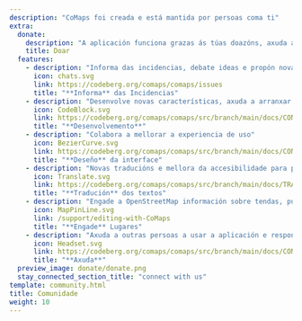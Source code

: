 ```yaml
---
description: "CoMaps foi creada e está mantida por persoas coma ti"
extra:
  donate:
    description: "A aplicación funciona grazas ás túas doazóns, axuda a mellorala"
    title: Doar
  features:
    - description: "Informa das incidencias, debate ideas e propón novas características"
      icon: chats.svg
      link: https://codeberg.org/comaps/comaps/issues
      title: "**Informa** das Incidencias"
    - description: "Desenvolve novas características, axuda a arranxar os problemas e revisa o código"
      icon: CodeBlock.svg
      link: https://codeberg.org/comaps/comaps/src/branch/main/docs/CONTRIBUTING.md
      title: "**Desenvolvemento**"
    - description: "Colabora a mellorar a experiencia de uso"
      icon: BezierCurve.svg
      link: https://codeberg.org/comaps/comaps/src/branch/main/docs/CONTRIBUTING.md
      title: "**Deseño** da interface"
    - description: "Novas traducións e mellora da accesibilidade para persoas de todo o mundo"
      icon: Translate.svg
      link: https://codeberg.org/comaps/comaps/src/branch/main/docs/TRANSLATIONS.md
      title: "**Tradución** dos textos"
    - description: "Engade a OpenStreetMap información sobre tendas, puntos de interese, camiños e transporte público"
      icon: MapPinLine.svg
      link: /support/editing-with-CoMaps
      title: "**Engade** Lugares"
    - description: "Axuda a outras persoas a usar a aplicación e responde a preguntas"
      icon: Headset.svg
      link: https://codeberg.org/comaps/comaps/src/branch/main/docs/CONTRIBUTING.md
      title: "**Axuda**"
  preview_image: donate/donate.png
  stay_connected_section_title: "connect with us"
template: community.html
title: Comunidade
weight: 10
---
```

